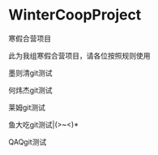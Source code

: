 # WinterCoopProject
寒假合营项目

此为我组寒假合营项目，请各位按照规则使用

墨则清git测试

何炜杰git测试

莱姆git测试

鱼大吃git测试|\(>~<)*

QAQgit测试
